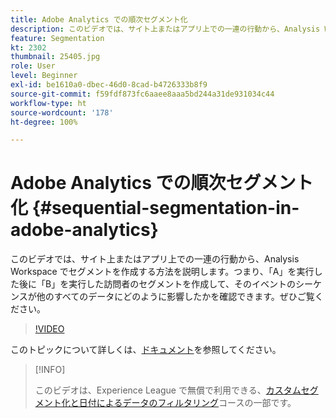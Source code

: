 ```yaml
---
title: Adobe Analytics での順次セグメント化
description: このビデオでは、サイト上またはアプリ上での一連の行動から、Analysis Workspace でセグメントを作成する方法を説明します。つまり、A を実行した後に B を実行した訪問者のセグメントを作成して、そのイベントのシーケンスが他のすべてのデータにどのように影響したかを確認できます。ぜひご覧ください。
feature: Segmentation
kt: 2302
thumbnail: 25405.jpg
role: User
level: Beginner
exl-id: be1610a0-dbec-46d0-8cad-b4726333b8f9
source-git-commit: f59fdf873fc6aaee8aaa5bd244a31de931034c44
workflow-type: ht
source-wordcount: '178'
ht-degree: 100%

---
```


# Adobe Analytics での順次セグメント化 {#sequential-segmentation-in-adobe-analytics}

このビデオでは、サイト上またはアプリ上での一連の行動から、Analysis Workspace でセグメントを作成する方法を説明します。つまり、「A」を実行した後に「B」を実行した訪問者のセグメントを作成して、そのイベントのシーケンスが他のすべてのデータにどのように影響したかを確認できます。ぜひご覧ください。

>[!VIDEO](https://video.tv.adobe.com/v/25405/?quality=12)

このトピックについて詳しくは、[ドキュメント](https://experienceleague.adobe.com/docs/analytics/components/segmentation/segmentation-workflow/seg-sequential-build.html?lang=ja)を参照してください。

>[!INFO]
>
> このビデオは、Experience League で無償で利用できる、[カスタムセグメント化と日付によるデータのフィルタリング](https://experienceleague.adobe.com/?recommended=Analytics-U-1-2021.1.filterdata&amp;lang=ja)コースの一部です。
